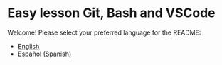 # Easy lesson Git, Bash and VSCode

Welcome! Please select your preferred language for the README:

- [English](README.en.md)
- [Español (Spanish)](README.es.md)
